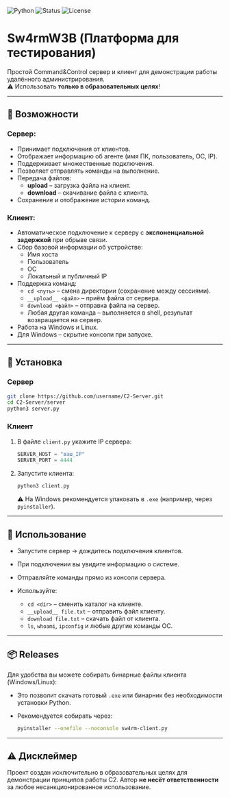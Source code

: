 ![Python](https://img.shields.io/badge/python-3.9%2B-blue)
![Status](https://img.shields.io/badge/status-educational-green)
![License](https://img.shields.io/badge/license-MIT-lightgrey)

# Sw4rmW3B (Платформа для тестирования)

Простой Command&Control сервер и клиент для демонстрации работы удалённого администрирования.  
⚠️ Использовать **только в образовательных целях**!  

---

## 📌 Возможности

### Сервер:
- Принимает подключения от клиентов.
- Отображает информацию об агенте (имя ПК, пользователь, ОС, IP).
- Поддерживает множественные подключения.
- Позволяет отправлять команды на выполнение.
- Передача файлов:
  - **upload** – загрузка файла на клиент.
  - **download** – скачивание файла с клиента.
- Сохранение и отображение истории команд.

### Клиент:
- Автоматическое подключение к серверу с **экспоненциальной задержкой** при обрыве связи.
- Сбор базовой информации об устройстве:
  - Имя хоста
  - Пользователь
  - ОС
  - Локальный и публичный IP
- Поддержка команд:
  - `cd <путь>` – смена директории (сохранение между сессиями).
  - `__upload__ <файл>` – приём файла от сервера.
  - `download <файл>` – отправка файла на сервер.
  - Любая другая команда – выполняется в shell, результат возвращается на сервер.
- Работа на Windows и Linux.
- Для Windows – скрытие консоли при запуске.

---

## 🚀 Установка

### Сервер
```bash
git clone https://github.com/username/C2-Server.git
cd C2-Server/server
python3 server.py
````

### Клиент

1. В файле `client.py` укажите IP сервера:

   ```python
   SERVER_HOST = "ваш_IP"
   SERVER_PORT = 4444
   ```
2. Запустите клиента:

   ```bash
   python3 client.py
   ```

   ⚠️ На Windows рекомендуется упаковать в `.exe` (например, через `pyinstaller`).

---

## 📡 Использование

* Запустите сервер → дождитесь подключения клиентов.
* При подключении вы увидите информацию о системе.
* Отправляйте команды прямо из консоли сервера.
* Используйте:

  * `cd <dir>` – сменить каталог на клиенте.
  * `__upload__ file.txt` – отправить файл клиенту.
  * `download file.txt` – скачать файл от клиента.
  * `ls`, `whoami`, `ipconfig` и любые другие команды ОС.

---

## 📦 Releases

Для удобства вы можете собирать бинарные файлы клиента (Windows/Linux):

* Это позволит скачать готовый `.exe` или бинарник без необходимости установки Python.
* Рекомендуется собирать через:

  ```bash
  pyinstaller --onefile --noconsole sw4rm-client.py
  ```

---

## ⚠️ Дисклеймер

Проект создан исключительно в образовательных целях для демонстрации принципов работы C2.
Автор **не несёт ответственности** за любое несанкционированное использование.


